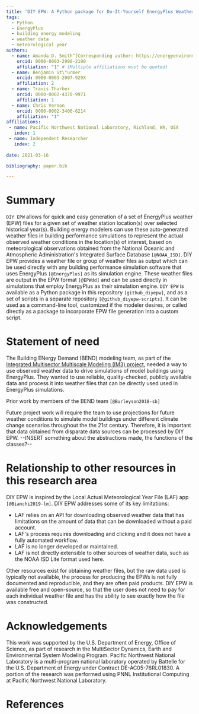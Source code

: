 ```yaml
---
title: 'DIY EPW: A Python package for Do-It-Yourself EnergyPlus Weather files'
tags:
  - Python
  - EnergyPlus
  - building energy modeling
  - weather data
  - meteorological year
authors:
  - name: Amanda D. Smith^[Corresponding author: https://energyenvironment.pnnl.gov/staff/staff_info.asp?staff_num=3681]
    orcid: 0000-0003-2990-2190
    affiliation: "1" # (Multiple affiliations must be quoted)
  - name: Benjamin St\"urmer
    orcid: 0000-0003-2007-929X
    affiliation: 2
  - name: Travis Thurber
    orcid: 0000-0002-4370-9971
    affiliation: 1
  - name: Chris Vernon
    orcid: 0000-0002-3406-6214
    affiliation: "1"
affiliations:
 - name: Pacific Northwest National Laboratory, Richland, WA, USA
   index: 1
 - name: Independent Researcher
   index: 2
   
date: 2021-03-16

bibliography: paper.bib

---
```


# Summary

`DIY EPW` allows for quick and easy generation of a set of EnergyPlus weather (EPW) files for a
given set of weather station location(s) over selected historical year(s). Building energy modelers can use these auto-generated weather files in building performance simulations to represent the actual observed weather conditions in the location(s) of interest, based on meteorological observations obtained from the National Oceanic and Atmospheric Administration's Integrated Surface Database `[@NOAA_ISD]`.  DIY EPW provides a weather file or group of weather files as output which can be used directly with any building performance simulation software that uses EnergyPlus `[@EnergyPlus]` as its simulation engine. These weather files are output in the EPW format `[@EPWdd]` and can be used directly in simulations that employ EnergyPlus as their simulation engine. `DIY EPW` is available  as a Python
package in this repository `[github_diyepw]`, and as a set of scripts in a separate repository `[@github_diyepw-scripts]`. It can be used as a command-line tool, customized if the modeler desires, or called directly as a package to incorporate EPW file generation into a custom script.

# Statement of need

The Building ENergy Demand (BEND) modeling team, as part of the [Integrated Multisector Multiscale Modeling (IM3) project](https://im3.pnnl.gov/), needed a way to use observed weather data to drive simulations of model buildings using EnergyPlus. They wanted to use reliable, quality-checked, publicly available data and process it into weather files that can be directly used
used in EnergyPlus simulations. 

Prior work by members of the BEND team `[@Burleyson2018-sb]`

Future project work will require the team to use projections for future weather conditions to simulate model buildings under different climate change scenarios throughout the the 21st century. Therefore, it is important that data obtained from disparate data sources can be processed by DIY EPW. --INSERT something about the abstractions made, the functions of the classes?--

# Relationship to other resources in this research area

DIY EPW is inspired by the Local Actual Meteorological Year File (LAF) app `[@Bianchi2019-lm]`. DIY EPW addresses some of its key limitations: 
- LAF relies on an API for downloading observed weather data that has limitations on the amount of data that can be downloaded without a paid account.
- LAF's process requires downloading and clicking and it does not have a fully automated workflow.
- LAF is no longer developed or maintained.
- LAF is not directly extensible to other sources of weather data, such as the NOAA ISD Lite format used here.

Other resources exist for obtaining weather files, but the raw data used is typically not available, the process for producing the EPWs is not fully documented and reproducible, and they are often paid products. DIY EPW is available free and open-source, so that the user does not need to pay for each individual weather file and has the ability to see exactly how the file was constructed.


# Acknowledgements

This work was supported by the U.S. Department of Energy, Office of Science, as part of research in the MultiSector Dynamics, Earth and Environmental System Modeling Program. Pacific Northwest National Laboratory is a multi-program national laboratory operated by Battelle for the U.S. Department of Energy under Contract DE-AC05-76RL01830. A portion of the research was performed using PNNL Institutional Computing at Pacific Northwest National Laboratory. 

# References

